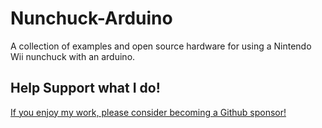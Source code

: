 # Nunchuck-Arduino

A collection of examples and open source hardware for using a Nintendo Wii nunchuck with an arduino.

## Help Support what I do!

[If you enjoy my work, please consider becoming a Github sponsor!](https://github.com/sponsors/witnessmenow/)
